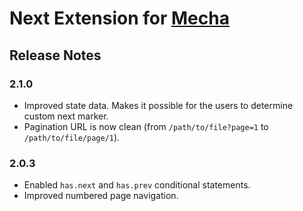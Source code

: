 Next Extension for [Mecha](https://github.com/mecha-cms/mecha)
==============================================================

Release Notes
-------------

### 2.1.0

 - Improved state data. Makes it possible for the users to determine custom next marker.
 - Pagination URL is now clean (from `/path/to/file?page=1` to `/path/to/file/page/1`).

### 2.0.3

 - Enabled `has.next` and `has.prev` conditional statements.
 - Improved numbered page navigation.
